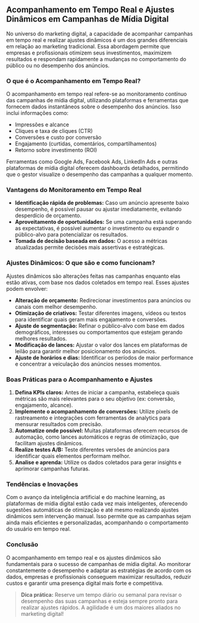 
## Acompanhamento em Tempo Real e Ajustes Dinâmicos em Campanhas de Mídia Digital

No universo do marketing digital, a capacidade de acompanhar campanhas em tempo real e realizar ajustes dinâmicos é um dos grandes diferenciais em relação ao marketing tradicional. Essa abordagem permite que empresas e profissionais otimizem seus investimentos, maximizem resultados e respondam rapidamente a mudanças no comportamento do público ou no desempenho dos anúncios.

### O que é o Acompanhamento em Tempo Real?

O acompanhamento em tempo real refere-se ao monitoramento contínuo das campanhas de mídia digital, utilizando plataformas e ferramentas que fornecem dados instantâneos sobre o desempenho dos anúncios. Isso inclui informações como:

- Impressões e alcance
- Cliques e taxa de cliques (CTR)
- Conversões e custo por conversão
- Engajamento (curtidas, comentários, compartilhamentos)
- Retorno sobre investimento (ROI)

Ferramentas como Google Ads, Facebook Ads, LinkedIn Ads e outras plataformas de mídia digital oferecem dashboards detalhados, permitindo que o gestor visualize o desempenho das campanhas a qualquer momento.

### Vantagens do Monitoramento em Tempo Real

- **Identificação rápida de problemas:** Caso um anúncio apresente baixo desempenho, é possível pausar ou ajustar imediatamente, evitando desperdício de orçamento.
- **Aproveitamento de oportunidades:** Se uma campanha está superando as expectativas, é possível aumentar o investimento ou expandir o público-alvo para potencializar os resultados.
- **Tomada de decisão baseada em dados:** O acesso a métricas atualizadas permite decisões mais assertivas e estratégicas.

### Ajustes Dinâmicos: O que são e como funcionam?

Ajustes dinâmicos são alterações feitas nas campanhas enquanto elas estão ativas, com base nos dados coletados em tempo real. Esses ajustes podem envolver:

- **Alteração de orçamento:** Redirecionar investimentos para anúncios ou canais com melhor desempenho.
- **Otimização de criativos:** Testar diferentes imagens, vídeos ou textos para identificar quais geram mais engajamento e conversões.
- **Ajuste de segmentação:** Refinar o público-alvo com base em dados demográficos, interesses ou comportamentos que estejam gerando melhores resultados.
- **Modificação de lances:** Ajustar o valor dos lances em plataformas de leilão para garantir melhor posicionamento dos anúncios.
- **Ajuste de horários e dias:** Identificar os períodos de maior performance e concentrar a veiculação dos anúncios nesses momentos.

### Boas Práticas para o Acompanhamento e Ajustes

1. **Defina KPIs claros:** Antes de iniciar a campanha, estabeleça quais métricas são mais relevantes para o seu objetivo (ex: conversão, engajamento, alcance).
2. **Implemente o acompanhamento de conversões:** Utilize pixels de rastreamento e integrações com ferramentas de analytics para mensurar resultados com precisão.
3. **Automatize onde possível:** Muitas plataformas oferecem recursos de automação, como lances automáticos e regras de otimização, que facilitam ajustes dinâmicos.
4. **Realize testes A/B:** Teste diferentes versões de anúncios para identificar quais elementos performam melhor.
5. **Analise e aprenda:** Utilize os dados coletados para gerar insights e aprimorar campanhas futuras.

### Tendências e Inovações

Com o avanço da inteligência artificial e do machine learning, as plataformas de mídia digital estão cada vez mais inteligentes, oferecendo sugestões automáticas de otimização e até mesmo realizando ajustes dinâmicos sem intervenção manual. Isso permite que as campanhas sejam ainda mais eficientes e personalizadas, acompanhando o comportamento do usuário em tempo real.

### Conclusão

O acompanhamento em tempo real e os ajustes dinâmicos são fundamentais para o sucesso de campanhas de mídia digital. Ao monitorar constantemente o desempenho e adaptar as estratégias de acordo com os dados, empresas e profissionais conseguem maximizar resultados, reduzir custos e garantir uma presença digital mais forte e competitiva.

> **Dica prática:** Reserve um tempo diário ou semanal para revisar o desempenho das suas campanhas e esteja sempre pronto para realizar ajustes rápidos. A agilidade é um dos maiores aliados no marketing digital!
```
